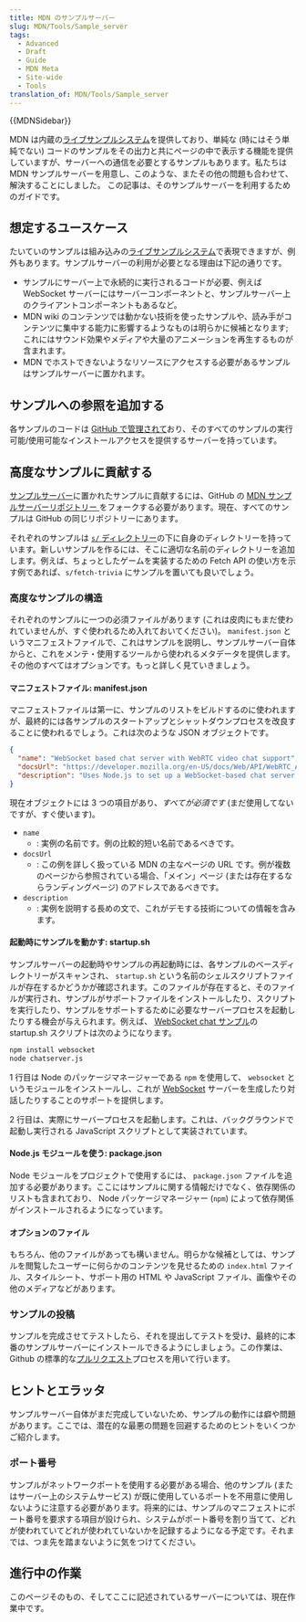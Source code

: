 ```yaml
---
title: MDN のサンプルサーバー
slug: MDN/Tools/Sample_server
tags:
  - Advanced
  - Draft
  - Guide
  - MDN Meta
  - Site-wide
  - Tools
translation_of: MDN/Tools/Sample_server
---
```

{{MDNSidebar}}

MDN は内蔵の[ライブサンプルシステム](/ja/docs/MDN/Structures/Live_samples)を提供しており、単純な (時にはそう単純でない) コードのサンプルをその出力と共にページの中で表示する機能を提供していますが、サーバーへの通信を必要とするサンプルもあります。私たちは MDN サンプルサーバーを用意し、このような、またその他の問題も合わせて、解決することにしました。 この記事は、そのサンプルサーバーを利用するためのガイドです。

## 想定するユースケース

たいていのサンプルは組み込みの[ライブサンプルシステム](/ja/docs/MDN/Structures/Live_samples)で表現できますが、例外もあります。サンプルサーバーの利用が必要となる理由は下記の通りです。

- サンプルにサーバー上で永続的に実行されるコードが必要、例えば WebSocket サーバーにはサーバーコンポーネントと、サンプルサーバー上のクライアントコンポーネントもあるなど。
- MDN wiki のコンテンツでは動かない技術を使ったサンプルや、読み手がコンテンツに集中する能力に影響するようなものは明らかに候補となります; これにはサウンド効果やメディアや大量のアニメーションを再生するものが含まれます。
- MDN でホストできないようなリソースにアクセスする必要があるサンプルはサンプルサーバーに置かれます。

## サンプルへの参照を追加する

各サンプルのコードは [GitHub で管理されて](https://github.com/mdn/samples-server)おり、そのすべてのサンプルの実行可能/使用可能なインストールアクセスを提供するサーバーを持っています。

## 高度なサンプルに貢献する

[サンプルサーバー](https://mdn-samples.mozilla.org/)に置かれたサンプルに貢献するには、GitHub の [MDN サンプルサーバーリポジトリー
](https://github.com/mdn/samples-server)をフォークする必要があります。現在、すべてのサンプルは GitHub の同じリポジトリーにあります。

それぞれのサンプルは [`s/` ディレクトリー](https://github.com/mdn/samples-server/tree/master/s)の下に自身のディレクトリーを持っています。新しいサンプルを作るには、そこに適切な名前のディレクトリーを追加します。例えば、ちょっとしたゲームを実装するための Fetch API の使い方を示す例であれぱ、`s/fetch-trivia` にサンプルを置いても良いでしょう。

### 高度なサンプルの構造

それぞれのサンプルに一つの必須ファイルがあります (これは皮肉にもまだ使われていませんが、すぐ使われるため入れておいてください)。 `manifest.json` というマニフェストファイルで、これはサンプルを説明し、サンプルサーバー自体からと、これをメンテ・使用するツールから使われるメタデータを提供します。その他のすべてはオプションです。もっと詳しく見ていきましょう。

#### マニフェストファイル: manifest.json

マニフェストファイルは第一に、サンプルのリストをビルドするのに使われますが、最終的には各サンプルのスタートアップとシャットダウンプロセスを改良することに使われるでしょう。これは次のような JSON オブジェクトです。

```json
{
  "name": "WebSocket based chat server with WebRTC video chat support",
  "docsUrl": "https://developer.mozilla.org/en-US/docs/Web/API/WebRTC_API/Signaling_and_video_calling",
  "description": "Uses Node.js to set up a WebSocket-based chat server, and provides a web page you can use to join the chat. Adds a feature to start a video call with another chat participant."
}
```

現在オブジェクトには 3 つの項目があり、_すべてが必須です_ (まだ使用してないですが、すぐ使います)。

- `name`
  - : 実例の名前です。例の比較的短い名前であるべきです。
- `docsUrl`
  - : この例を詳しく扱っている MDN の主なページの URL です。例が複数のページから参照されている場合、「メイン」ページ (または存在するならランディングページ) のアドレスであるべきです。
- `description`
  - : 実例を説明する長めの文で、これがデモする技術についての情報を含みます。

#### 起動時にサンプルを動かす: startup.sh

サンプルサーバーの起動時やサンプルの再起動時には、各サンプルのベースディレクトリーがスキャンされ、 `startup.sh` という名前のシェルスクリプトファイルが存在するかどうかが確認されます。このファイルが存在すると、そのファイルが実行され、サンプルがサポートファイルをインストールしたり、スクリプトを実行したり、サンプルをサポートするために必要なサーバープロセスを起動したりする機会が与えられます。例えば、 [WebSocket chat サンプル](/ja/docs/Web/API/WebRTC_API/Signaling_and_video_calling)の startup.sh スクリプトは次のようになります。

```bash
npm install websocket
node chatserver.js
```

1 行目は Node のパッケージマネージャーである `npm` を使用して、 `websocket` というモジュールをインストールし、これが [WebSocket](/ja/docs/Web/API/WebSockets_API) サーバーを生成したり対話したりすることのサポートを提供します。

2 行目は、実際にサーバープロセスを起動します。これは、バックグラウンドで起動し実行される JavaScript スクリプトとして実装されています。

#### Node.js モジュールを使う: package.json

Node モジュールをプロジェクトで使用するには、 `package.json` ファイルを追加する必要があります。ここにはサンプルに関する情報だけでなく、依存関係のリストも含まれており、 Node パッケージマネージャー (`npm`) によって依存関係がインストールされるようになっています。

#### オプションのファイル

もちろん、他のファイルがあっても構いません。明らかな候補としては、サンプルを閲覧したユーザーに何らかのコンテンツを見せるための `index.html` ファイル、スタイルシート、サポート用の HTML や JavaScript ファイル、画像やその他のメディアなどがあります。

### サンプルの投稿

サンプルを完成させてテストしたら、それを提出してテストを受け、最終的に本番のサンプルサーバーにインストールできるようにしましょう。この作業は、 Github の標準的な[プルリクエスト](https://help.github.com/articles/using-pull-requests/)プロセスを用いて行います。

## ヒントとエラッタ

サンプルサーバー自体がまだ完成していないため、サンプルの動作には癖や問題があります。ここでは、潜在的な最悪の問題を回避するためのヒントをいくつかご紹介します。

### ポート番号

サンプルがネットワークポートを使用する必要がある場合、他のサンプル (またはサーバー上のシステムサービス) が既に使用しているポートを不用意に使用しないように注意する必要があります。将来的には、サンプルのマニフェストにポート番号を要求する項目が設けられ、システムがポート番号を割り当てて、どれが使われていてどれが使われていないかを記録するようになる予定です。それまでは、つま先を踏まないように気をつけてください。

## 進行中の作業

このページそのもの、そしてここに記述されているサーバーについては、現在作業中です。
